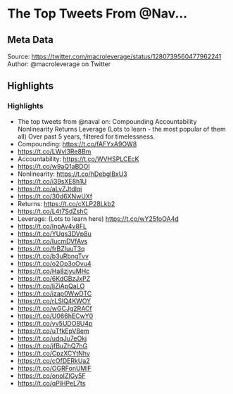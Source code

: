 # The Top Tweets From @Nav...

## Meta Data

Source:  https://twitter.com/macroleverage/status/1280739560477962241 
Author: @macroleverage on Twitter

## Highlights

### Highlights

- The top tweets from @naval on:
  Compounding
  Accountability
  Nonlinearity
  Returns
  Leverage (Lots to learn - the most popular of them all)
  Over past 5 years, filtered for timelessness.
- Compounding:
  https://t.co/fAFYxA9OW8
- https://t.co/LWvl3Re8Bm
- Accountability:
  https://t.co/WVHSPLCEcK
- https://t.co/w9aQ1aBDOI
- Nonlinearity:
  https://t.co/hDebglBxU3
- https://t.co/i39sXE8h1U
- https://t.co/aLvZJtdlqi
- https://t.co/30d6XNwUXf
- Returns: 
  https://t.co/cXLP28Lkb2
- https://t.co/L4t7SdZshC
- Leverage: (Lots to learn here)
  https://t.co/wY25foOA4d
- https://t.co/InpAv4v8FL
- https://t.co/YUqs3DVp8u
- https://t.co/IucmDVfAvs
- https://t.co/frBZIuuT3q
- https://t.co/b3uRbngTvv
- https://t.co/o2Op3oOvu4
- https://t.co/Ha8zjyuMHc
- https://t.co/6KdGBzJxPZ
- https://t.co/ljZiApQaLO
- https://t.co/izap0WwDTC
- https://t.co/rLSlQ4KWOY
- https://t.co/wGCJg2RACf
- https://t.co/U066hECwY0
- https://t.co/yv5UDO8U4p
- https://t.co/uTfkEpV8em
- https://t.co/udqJu7eOkj
- https://t.co/jfBuZhQ7hG
- https://t.co/CpzXCYtNhy
- https://t.co/cOfDERkUa2
- https://t.co/OGRFonUMlF
- https://t.co/onoIZIGy5F
- https://t.co/qPlHPeL7ts
